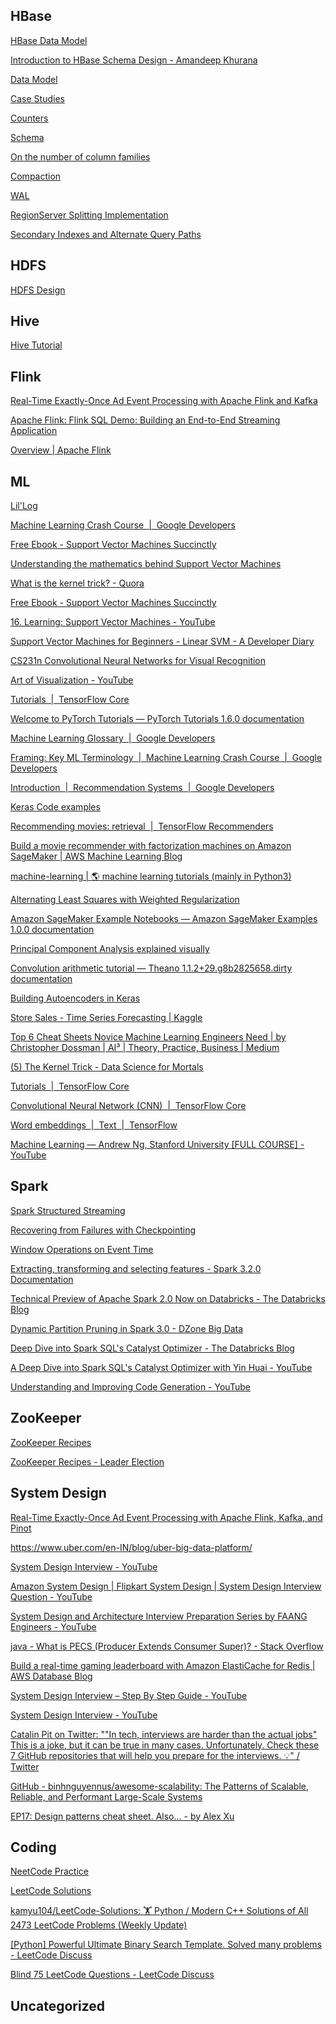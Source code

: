 
HBase
-----
[HBase Data Model](https://hbase.apache.org/book.html#datamodel)

[Introduction to HBase Schema Design - Amandeep Khurana](https://www.usenix.org/system/files/login/articles/login1210_khurana.pdf)

[Data Model](https://hbase.apache.org/book.html#datamodel)

[Case Studies](https://hbase.apache.org/book.html#schema.casestudies)

[Counters](https://hbase.apache.org/book.html#_counters)

[Schema](https://hbase.apache.org/book.html#schema)

[On the number of column families](https://hbase.apache.org/book.html#number.of.cfs)

[Compaction](https://hbase.apache.org/book.html#compaction)

[WAL](https://hbase.apache.org/book.html#wal)

[RegionServer Splitting Implementation](https://hbase.apache.org/book.html#regionserver_splitting_implementation)

[Secondary Indexes and Alternate Query Paths](https://hbase.apache.org/book.html#secondary.indexes)


HDFS
-----

[HDFS Design](https://hadoop.apache.org/docs/current/hadoop-project-dist/hadoop-hdfs/HdfsDesign.html)


Hive
-----
[Hive Tutorial](https://cwiki.apache.org/confluence/display/Hive/Tutorial)


Flink
-----
[Real-Time Exactly-Once Ad Event Processing with Apache Flink and Kafka](https://eng.uber.com/real-time-exactly-once-ad-event-processing/)

[Apache Flink: Flink SQL Demo: Building an End-to-End Streaming Application](https://flink.apache.org/2020/07/28/flink-sql-demo-building-e2e-streaming-application.html)

[Overview | Apache Flink](https://nightlies.apache.org/flink/flink-docs-release-1.14/docs/learn-flink/overview/)


ML
-----
[Lil&#39;Log](https://lilianweng.github.io/lil-log/)

[Machine Learning Crash Course  |  Google Developers](https://developers.google.com/machine-learning/crash-course)

[Free Ebook - Support Vector Machines Succinctly](https://www.syncfusion.com/succinctly-free-ebooks/support-vector-machines-succinctly)

[Understanding the mathematics behind Support Vector Machines](https://shuzhanfan.github.io/2018/05/understanding-mathematics-behind-support-vector-machines/)

[What is the kernel trick? - Quora](https://www.quora.com/What-is-the-kernel-trick)

[Free Ebook - Support Vector Machines Succinctly](https://www.syncfusion.com/succinctly-free-ebooks/support-vector-machines-succinctly)

[16. Learning: Support Vector Machines - YouTube](https://m.youtube.com/watch?v)

[Support Vector Machines for Beginners - Linear SVM - A Developer Diary](http://www.adeveloperdiary.com/data-science/machine-learning/support-vector-machines-for-beginners-linear-svm/)

[CS231n Convolutional Neural Networks for Visual Recognition](https://cs231n.github.io/neural-networks-3/#sgd)

[Art of Visualization - YouTube](https://www.youtube.com/channel/UCHBWJGoZMkhJyElgvuN1U1w)

[Tutorials  |  TensorFlow Core](https://www.tensorflow.org/tutorials)

[Welcome to PyTorch Tutorials — PyTorch Tutorials 1.6.0 documentation](https://pytorch.org/tutorials/)

[Machine Learning Glossary  |  Google Developers](https://developers.google.com/machine-learning/glossary)

[Framing: Key ML Terminology  |  Machine Learning Crash Course  |  Google Developers](https://developers.google.com/machine-learning/crash-course/framing/ml-terminology)

[Introduction  |  Recommendation Systems  |  Google Developers](https://developers.google.com/machine-learning/recommendation)

[Keras Code examples](https://keras.io/examples/)

[Recommending movies: retrieval  |  TensorFlow Recommenders](https://www.tensorflow.org/recommenders/examples/basic_retrieval)

[Build a movie recommender with factorization machines on Amazon SageMaker | AWS Machine Learning Blog](https://aws.amazon.com/blogs/machine-learning/build-a-movie-recommender-with-factorization-machines-on-amazon-sagemaker/)

[machine-learning | :earth_americas: machine learning tutorials (mainly in Python3)](https://ethen8181.github.io/machine-learning/)

[Alternating Least Squares with Weighted Regularization](http://ethen8181.github.io/machine-learning/recsys/1_ALSWR.html)

[Amazon SageMaker Example Notebooks — Amazon SageMaker Examples 1.0.0 documentation](https://sagemaker-examples.readthedocs.io/en/latest/index.html)

[Principal Component Analysis explained visually](https://setosa.io/ev/principal-component-analysis/)

[Convolution arithmetic tutorial — Theano 1.1.2+29.g8b2825658.dirty documentation](https://theano-pymc.readthedocs.io/en/latest/tutorial/conv_arithmetic.html)

[Building Autoencoders in Keras](https://blog.keras.io/building-autoencoders-in-keras.html)

[Store Sales - Time Series Forecasting | Kaggle](https://www.kaggle.com/c/store-sales-time-series-forecasting/overview)

[Top 6 Cheat Sheets Novice Machine Learning Engineers Need | by Christopher Dossman | AI³ | Theory, Practice, Business | Medium](https://medium.com/ai%C2%B3-theory-practice-business/top-6-cheat-sheets-novice-machine-engineers-need-5ea43d1be3de)

[(5) The Kernel Trick - Data Science for Mortals](https://dscm.quora.com/The-Kernel-Trick)

[Tutorials  |  TensorFlow Core](https://www.tensorflow.org/tutorials)

[Convolutional Neural Network (CNN)  |  TensorFlow Core](https://www.tensorflow.org/tutorials/images/cnn)

[Word embeddings  |  Text  |  TensorFlow](https://www.tensorflow.org/text/guide/word_embeddings)

[Machine Learning — Andrew Ng, Stanford University [FULL COURSE] - YouTube](https://m.youtube.com/playlist?list)


Spark
-----

[Spark Structured Streaming](https://spark.apache.org/docs/latest/structured-streaming-programming-guide.html)

[Recovering from Failures with Checkpointing](https://spark.apache.org/docs/latest/structured-streaming-programming-guide.html#recovering-from-failures-with-checkpointing)

[Window Operations on Event Time](https://spark.apache.org/docs/latest/structured-streaming-programming-guide.html#window-operations-on-event-time)

[Extracting, transforming and selecting features - Spark 3.2.0 Documentation](https://spark.apache.org/docs/latest/ml-features)

[Technical Preview of Apache Spark 2.0 Now on Databricks - The Databricks Blog](https://www.databricks.com/blog/2016/05/11/apache-spark-2-0-technical-preview-easier-faster-and-smarter.html)

[Dynamic Partition Pruning in Spark 3.0 - DZone Big Data](https://dzone.com/articles/dynamic-partition-pruning-in-spark-30)

[Deep Dive into Spark SQL&#39;s Catalyst Optimizer - The Databricks Blog](https://www.databricks.com/blog/2015/04/13/deep-dive-into-spark-sqls-catalyst-optimizer.html)

[A Deep Dive into Spark SQL&#39;s Catalyst Optimizer with Yin Huai - YouTube](https://m.youtube.com/watch?v)

[Understanding and Improving Code Generation - YouTube](https://www.youtube.com/watch?app=desktop&v=wVs1FZyKXMY)


ZooKeeper
-----

[ZooKeeper Recipes](https://zookeeper.apache.org/doc/current/recipes.html)

[ZooKeeper Recipes - Leader Election](https://zookeeper.apache.org/doc/current/recipes.html#sc_leaderElection)


System Design
-----

[Real-Time Exactly-Once Ad Event Processing with Apache Flink, Kafka, and Pinot](https://www.uber.com/en-IN/blog/real-time-exactly-once-ad-event-processing/)

https://www.uber.com/en-IN/blog/uber-big-data-platform/

[System Design Interview - YouTube](https://www.youtube.com/c/SystemDesignInterview)

[Amazon System Design | Flipkart System Design | System Design Interview Question - YouTube](https://www.youtube.com/watch?v)

[System Design and Architecture Interview Preparation Series by FAANG Engineers - YouTube](https://www.youtube.com/watch?v)

[java - What is PECS (Producer Extends Consumer Super)? - Stack Overflow](https://stackoverflow.com/questions/2723397/what-is-pecs-producer-extends-consumer-super)

[Build a real-time gaming leaderboard with Amazon ElastiCache for Redis | AWS Database Blog](https://aws.amazon.com/blogs/database/building-a-real-time-gaming-leaderboard-with-amazon-elasticache-for-redis/)

[System Design Interview – Step By Step Guide - YouTube](https://m.youtube.com/watch?v)

[System Design Interview - YouTube](https://m.youtube.com/c/SystemDesignInterview/videos)

[Catalin Pit on Twitter: &quot;&quot;In tech, interviews are harder than the actual jobs&quot; This is a joke, but it can be true in many cases. Unfortunately. Check these 7 GitHub repositories that will help you prepare for the interviews. 💡&quot; / Twitter](https://mobile.twitter.com/catalinmpit/status/1519303615608934401)

[GitHub - binhnguyennus/awesome-scalability: The Patterns of Scalable, Reliable, and Performant Large-Scale Systems](https://github.com/binhnguyennus/awesome-scalability)

[EP17: Design patterns cheat sheet. Also... - by Alex Xu](https://blog.bytebytego.com/p/ep17-design-patterns-cheat-sheet)


Coding
-----

[NeetCode Practice](https://neetcode.io/practice)

[LeetCode Solutions](https://www.tutorialcup.com/leetcode-solutions)

[kamyu104/LeetCode-Solutions: 🏋️ Python / Modern C++ Solutions of All 2473 LeetCode Problems (Weekly Update)](https://github.com/kamyu104/LeetCode-Solutions)

[[Python] Powerful Ultimate Binary Search Template. Solved many problems - LeetCode Discuss](https://leetcode.com/discuss/general-discussion/786126/Python-Powerful-Ultimate-Binary-Search-Template.-Solved-many-problems)

[Blind 75 LeetCode Questions - LeetCode Discuss](https://leetcode.com/discuss/general-discussion/460599/blind-75-leetcode-questions)


Uncategorized
-----
